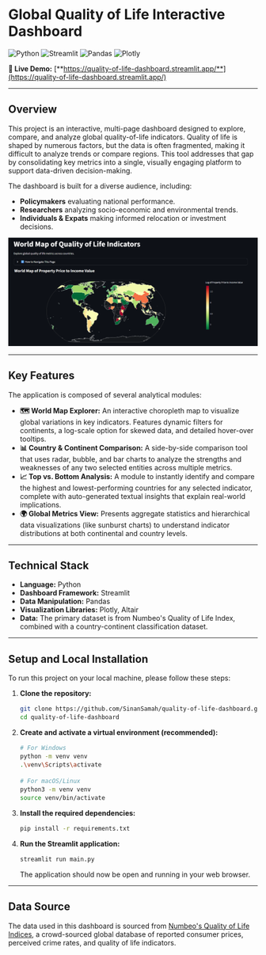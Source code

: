 # Global Quality of Life Interactive Dashboard

![Python](https://img.shields.io/badge/Python-3.9%2B-blue.svg)
![Streamlit](https://img.shields.io/badge/Streamlit-1.25%2B-red.svg)
![Pandas](https://img.shields.io/badge/Pandas-2.0%2B-yellow.svg)
![Plotly](https://img.shields.io/badge/Plotly-5.15%2B-green.svg)

**🔴 Live Demo:** [**https://quality-of-life-dashboard.streamlit.app/**](https://quality-of-life-dashboard.streamlit.app/)

---

## Overview

This project is an interactive, multi-page dashboard designed to explore, compare, and analyze global quality-of-life indicators. Quality of life is shaped by numerous factors, but the data is often fragmented, making it difficult to analyze trends or compare regions. This tool addresses that gap by consolidating key metrics into a single, visually engaging platform to support data-driven decision-making.

The dashboard is built for a diverse audience, including:
* **Policymakers** evaluating national performance.
* **Researchers** analyzing socio-economic and environmental trends.
* **Individuals & Expats** making informed relocation or investment decisions.

![Dashboard Screenshot](<https://github.com/SinanSamah/quality-of-life-dashboard/blob/main/dashboard-preview.png>)

---

## Key Features

The application is composed of several analytical modules:

* **🗺️ World Map Explorer:** An interactive choropleth map to visualize global variations in key indicators. Features dynamic filters for continents, a log-scale option for skewed data, and detailed hover-over tooltips.
* **📊 Country & Continent Comparison:** A side-by-side comparison tool that uses radar, bubble, and bar charts to analyze the strengths and weaknesses of any two selected entities across multiple metrics.
* **📈 Top vs. Bottom Analysis:** A module to instantly identify and compare the highest and lowest-performing countries for any selected indicator, complete with auto-generated textual insights that explain real-world implications.
* **🌍 Global Metrics View:** Presents aggregate statistics and hierarchical data visualizations (like sunburst charts) to understand indicator distributions at both continental and country levels.

---

## Technical Stack

* **Language:** Python
* **Dashboard Framework:** Streamlit
* **Data Manipulation:** Pandas
* **Visualization Libraries:** Plotly, Altair
* **Data:** The primary dataset is from Numbeo's Quality of Life Index, combined with a country-continent classification dataset.

---

## Setup and Local Installation

To run this project on your local machine, please follow these steps:

1.  **Clone the repository:**
    ```bash
    git clone https://github.com/SinanSamah/quality-of-life-dashboard.git
    cd quality-of-life-dashboard
    ```

2.  **Create and activate a virtual environment (recommended):**
    ```bash
    # For Windows
    python -m venv venv
    .\venv\Scripts\activate

    # For macOS/Linux
    python3 -m venv venv
    source venv/bin/activate
    ```

3.  **Install the required dependencies:**
    ```bash
    pip install -r requirements.txt
    ```

4.  **Run the Streamlit application:**
    ```bash
    streamlit run main.py
    ```
    The application should now be open and running in your web browser.

---
## Data Source
The data used in this dashboard is sourced from [Numbeo's Quality of Life Indices](https://www.numbeo.com/quality-of-life/), a crowd-sourced global database of reported consumer prices, perceived crime rates, and quality of life indicators.
